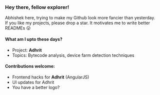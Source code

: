 ### Hey there, fellow explorer! 

Abhishek here, trying to make my Github look more fancier than yesterday. 
If you like my projects, please drop a star. It motivates me to write better READMEs :stuck_out_tongue:

#### What am I upto these days?

- Project: __Adhrit__
- Topics: Bytecode analysis, device farm detection techniques

#### Contributions welcome:

* Frontend hacks for __Adhrit__ (AngularJS)
* UI updates for Adhrit
* You have a better logo? 
